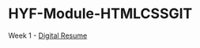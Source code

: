 # HYF-Module-HTMLCSSGIT

Week 1 - <a href="https://edwardabboud.github.io/HYF-Module-HTMLCSSGIT/Week1/">Digital Resume</a>
